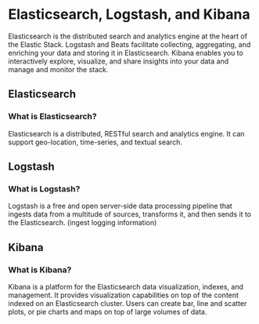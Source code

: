 # Elasticsearch, Logstash, and Kibana

Elasticsearch is the distributed search and analytics engine at the heart of the Elastic Stack. Logstash and Beats facilitate collecting, aggregating, and enriching your data and storing it in Elasticsearch. Kibana enables you to interactively explore, visualize, and share insights into your data and manage and monitor the stack.

## Elasticsearch

### What is Elasticsearch?

Elasticsearch is a distributed, RESTful search and analytics engine. It can support geo-location, time-series, and textual search.

## Logstash

### What is Logstash?

Logstash is a free and open server-side data processing pipeline that ingests data from a multitude of sources, transforms it, and then sends it to the Elasticsearch. (ingest logging information)

## Kibana

### What is Kibana?

Kibana is a platform for the Elasticsearch data visualization, indexes, and management. It provides visualization capabilities on top of the content indexed on an Elasticsearch cluster. Users can create bar, line and scatter plots, or pie charts and maps on top of large volumes of data.
